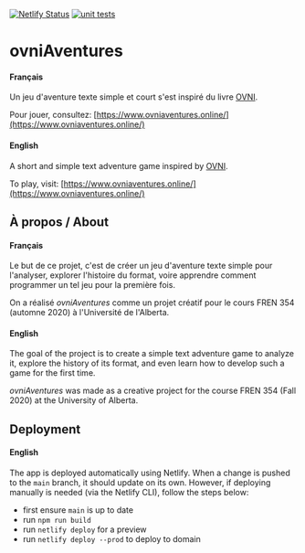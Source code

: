 [![Netlify Status](https://api.netlify.com/api/v1/badges/e2370e27-35e7-4e12-bad4-968e0a41481c/deploy-status)](https://app.netlify.com/sites/nervous-jennings-9e64a5/deploys) [![unit tests](https://github.com/kpatenio/ovniAventures/actions/workflows/main.yml/badge.svg)](https://github.com/kpatenio/ovniAventures/actions/workflows/main.yml)

# ovniAventures
#### Français
Un jeu d'aventure texte simple et court s'est inspiré du livre [OVNI](https://www.amazon.ca/OVNI-T-01-FABRICE-PARME/dp/2847899723).

Pour jouer, consultez: [https://www.ovniaventures.online/](https://www.ovniaventures.online/)

#### English
A short and simple text adventure game inspired by [OVNI](https://www.amazon.ca/OVNI-T-01-FABRICE-PARME/dp/2847899723).

To play, visit: [https://www.ovniaventures.online/](https://www.ovniaventures.online/)

## À propos / About
#### Français
Le but de ce projet, c'est de créer un jeu d'aventure texte simple pour l'analyser, explorer l'histoire du format, voire apprendre comment programmer un tel jeu pour la première fois.

On a réalisé *ovniAventures* comme un projet créatif pour le cours FREN 354 (automne 2020) à l'Université de l'Alberta.

#### English
The goal of the project is to create a simple text adventure game to analyze it, explore the history of its format, and even learn how to develop such a game for the first time.

*ovniAventures* was made as a creative project for the course FREN 354 (Fall 2020) at the University of Alberta.

## Deployment
#### English
The app is deployed automatically using Netlify. When a change is pushed to the `main` branch, it should update on its own. However, if deploying manually is needed (via the Netlify CLI), follow the steps below:
- first ensure `main` is up to date
- run `npm run build`
- run `netlify deploy` for a preview
- run `netlify deploy --prod` to deploy to domain
